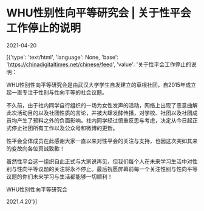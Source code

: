 # WHU性别性向平等研究会 | 关于性平会工作停止的说明

2021-04-20

[{'type': 'text/html', 'language': None, 'base': 'https://chinadigitaltimes.net/chinese/feed', 'value': '关于性平会工作停止的说明：

WHU性别性向平等研究会是由武汉大学学生自发建立的草根社团，自2015年成立起一直专注于性别与性向平等的社会议题。

不久前，由于社内同学自行组织的一场为女性发声的活动，网络上出现了恶意曲解此次活动目的以及社团性质的言论，并被大肆发酵传播，对学校、社团以及社团成员均产生了预料之外的负面影响。社内同学经过慎重反思与考虑，决定从今日起正式停止社团所有工作以及公众号和微博的更新。

性平会全体成员在此感谢大家一直以来对性平会的关注与支持，也因这次突如其来的变故向各位真诚致歉！

虽然性平会这一组织自此正式与大家说再见，但我们每个人在未来学习生活中对性别与性向平等议题的关注将永不停止。最后祝愿屏幕前每一个关注性别与性向平等议题的你们未来学习与生活都能够一切顺利！

WHU性别性向平等研究会

2021.4.20'}]